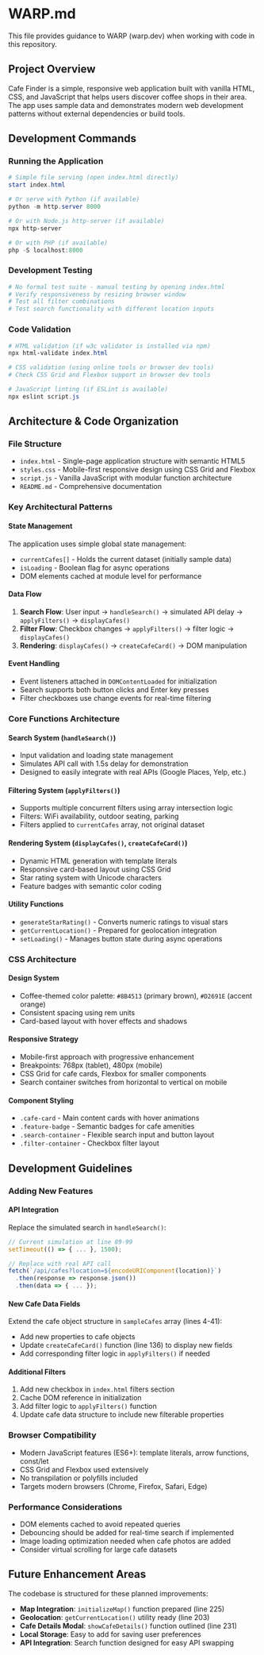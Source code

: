 # WARP.md

This file provides guidance to WARP (warp.dev) when working with code in this repository.

## Project Overview

Cafe Finder is a simple, responsive web application built with vanilla HTML, CSS, and JavaScript that helps users discover coffee shops in their area. The app uses sample data and demonstrates modern web development patterns without external dependencies or build tools.

## Development Commands

### Running the Application
```powershell
# Simple file serving (open index.html directly)
start index.html

# Or serve with Python (if available)
python -m http.server 8000

# Or with Node.js http-server (if available)
npx http-server

# Or with PHP (if available)
php -S localhost:8000
```

### Development Testing
```powershell
# No formal test suite - manual testing by opening index.html
# Verify responsiveness by resizing browser window
# Test all filter combinations
# Test search functionality with different location inputs
```

### Code Validation
```powershell
# HTML validation (if w3c validator is installed via npm)
npx html-validate index.html

# CSS validation (using online tools or browser dev tools)
# Check CSS Grid and Flexbox support in browser dev tools

# JavaScript linting (if ESLint is available)
npx eslint script.js
```

## Architecture & Code Organization

### File Structure
- `index.html` - Single-page application structure with semantic HTML5
- `styles.css` - Mobile-first responsive design using CSS Grid and Flexbox
- `script.js` - Vanilla JavaScript with modular function architecture
- `README.md` - Comprehensive documentation

### Key Architectural Patterns

#### State Management
The application uses simple global state management:
- `currentCafes[]` - Holds the current dataset (initially sample data)
- `isLoading` - Boolean flag for async operations
- DOM elements cached at module level for performance

#### Data Flow
1. **Search Flow**: User input → `handleSearch()` → simulated API delay → `applyFilters()` → `displayCafes()`
2. **Filter Flow**: Checkbox changes → `applyFilters()` → filter logic → `displayCafes()`
3. **Rendering**: `displayCafes()` → `createCafeCard()` → DOM manipulation

#### Event Handling
- Event listeners attached in `DOMContentLoaded` for initialization
- Search supports both button clicks and Enter key presses
- Filter checkboxes use change events for real-time filtering

### Core Functions Architecture

#### Search System (`handleSearch()`)
- Input validation and loading state management
- Simulates API call with 1.5s delay for demonstration
- Designed to easily integrate with real APIs (Google Places, Yelp, etc.)

#### Filtering System (`applyFilters()`)
- Supports multiple concurrent filters using array intersection logic
- Filters: WiFi availability, outdoor seating, parking
- Filters applied to `currentCafes` array, not original dataset

#### Rendering System (`displayCafes()`, `createCafeCard()`)
- Dynamic HTML generation with template literals
- Responsive card-based layout using CSS Grid
- Star rating system with Unicode characters
- Feature badges with semantic color coding

#### Utility Functions
- `generateStarRating()` - Converts numeric ratings to visual stars
- `getCurrentLocation()` - Prepared for geolocation integration
- `setLoading()` - Manages button state during async operations

### CSS Architecture

#### Design System
- Coffee-themed color palette: `#8B4513` (primary brown), `#D2691E` (accent orange)
- Consistent spacing using rem units
- Card-based layout with hover effects and shadows

#### Responsive Strategy
- Mobile-first approach with progressive enhancement
- Breakpoints: 768px (tablet), 480px (mobile)
- CSS Grid for cafe cards, Flexbox for smaller components
- Search container switches from horizontal to vertical on mobile

#### Component Styling
- `.cafe-card` - Main content cards with hover animations
- `.feature-badge` - Semantic badges for cafe amenities
- `.search-container` - Flexible search input and button layout
- `.filter-container` - Checkbox filter layout

## Development Guidelines

### Adding New Features

#### API Integration
Replace the simulated search in `handleSearch()`:
```javascript
// Current simulation at line 89-99
setTimeout(() => { ... }, 1500);

// Replace with real API call
fetch(`/api/cafes?location=${encodeURIComponent(location)}`)
  .then(response => response.json())
  .then(data => { ... });
```

#### New Cafe Data Fields
Extend the cafe object structure in `sampleCafes` array (lines 4-41):
- Add new properties to cafe objects
- Update `createCafeCard()` function (line 136) to display new fields
- Add corresponding filter logic in `applyFilters()` if needed

#### Additional Filters
1. Add new checkbox in `index.html` filters section
2. Cache DOM reference in initialization
3. Add filter logic to `applyFilters()` function
4. Update cafe data structure to include new filterable properties

### Browser Compatibility
- Modern JavaScript features (ES6+): template literals, arrow functions, const/let
- CSS Grid and Flexbox used extensively
- No transpilation or polyfills included
- Targets modern browsers (Chrome, Firefox, Safari, Edge)

### Performance Considerations
- DOM elements cached to avoid repeated queries
- Debouncing should be added for real-time search if implemented
- Image loading optimization needed when cafe photos are added
- Consider virtual scrolling for large cafe datasets

## Future Enhancement Areas

The codebase is structured for these planned improvements:
- **Map Integration**: `initializeMap()` function prepared (line 225)
- **Geolocation**: `getCurrentLocation()` utility ready (line 203)
- **Cafe Details Modal**: `showCafeDetails()` function outlined (line 231)
- **Local Storage**: Easy to add for saving user preferences
- **API Integration**: Search function designed for easy API swapping